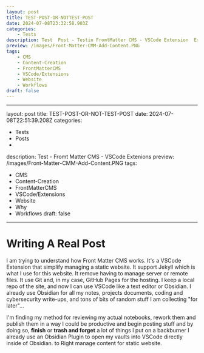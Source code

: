 ```yaml
---
layout: post
title: TEST-POST-OR-NOTTEST-POST
date: 2024-07-08T23:32:58.903Z
categories:
    - Tests
description: Test  Post - Testin FromtMatter CMS - VSCode Extension  Extenions - 1st Post 100% done in VSCode
preview: /images/Front-Matter-CMM-Add-Content.PNG
tags:
    - CMS
    - Content-Creation
    - FrontMatterCMS
    - VSCode/Extensions
    - Website
    - Workflows
draft: false
---
```


---
layout: post
title: TEST-POST-OR-NOT-TEST-POST 
date: 2024-07-08T22:51:39.208Z
categories:
- Tests
- Posts
- 
description: Test - Fromt Matter CMS - VSCode Extenions
preview: /images/Front-Matter-CMM-Add-Content.PNG
tags:
- CMS
- Content-Creation
- FrontMatterCMS
- VSCode/Extensions
- Website
- Why
- Workflows
draft: false
---

# Writing A Real Post

I am trying to understand how Front Matter CMS works. It's a VSCode Extension that simplify managing a static website. It support Jekyll which is what I use for this website. It remove having to manage server or remote files. It use Git and, in my case, GitHub Pages for the hosting. I keep a local repo of the site, and now I can use VSCode like a text editor or Obsidian. I already use Obsidian for all my notes, projects documents, coding and cybersecurity write-ups, and tons of bits of random stuff I am collecting "for later"...

I'm finding my method for reviewing my actual notebooks, rework them and publish them in a way I could be productive and begin posting stuff and by doing so, **finish** or **trash and forget** a lot of things I put on a backburner
I already use an Obsidian Plugin to open my vaults into VSCode directly inside of Obsidian.  to Right    manage content for static website.
